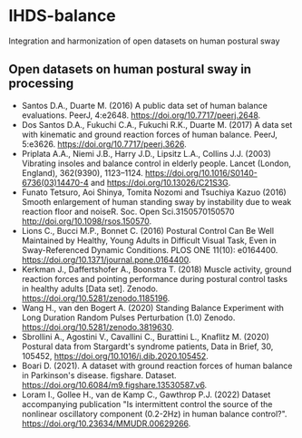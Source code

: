 # IHDS-balance
Integration and harmonization of open datasets on human postural sway

## Open datasets on human postural sway in processing
 - Santos D.A., Duarte M. (2016) A public data set of human balance evaluations. PeerJ, 4:e2648. https://doi.org/10.7717/peerj.2648.  
 - Dos Santos D.A., Fukuchi C.A., Fukuchi R.K., Duarte M. (2017) A data set with kinematic and ground reaction forces of human balance. PeerJ, 5:e3626. https://doi.org/10.7717/peerj.3626.  
 - Priplata A.A., Niemi J.B., Harry J.D., Lipsitz L.A., Collins J.J. (2003) Vibrating insoles and balance control in elderly people. Lancet (London, England), 362(9390), 1123–1124. https://doi.org/10.1016/S0140-6736(03)14470-4 and https://doi.org/10.13026/C21S3G.  
 - Funato Tetsuro, Aoi Shinya, Tomita Nozomi and Tsuchiya Kazuo (2016) Smooth enlargement of human standing sway by instability due to weak reaction floor and noiseR. Soc. Open Sci.3150570150570 http://doi.org/10.1098/rsos.150570.  
 - Lions C., Bucci M.P., Bonnet C. (2016) Postural Control Can Be Well Maintained by Healthy, Young Adults in Difficult Visual Task, Even in Sway-Referenced Dynamic Conditions. PLOS ONE 11(10): e0164400. https://doi.org/10.1371/journal.pone.0164400.  
 - Kerkman J., Daffertshofer A., Boonstra T. (2018) Muscle activity, ground reaction forces and pointing performance during postural control tasks in healthy adults [Data set]. Zenodo. https://doi.org/10.5281/zenodo.1185196.
 - Wang H., van den Bogert A. (2020) Standing Balance Experiment with Long Duration Random Pulses Perturbation (1.0) Zenodo. https://doi.org/10.5281/zenodo.3819630.
 - Sbrollini A., Agostini V., Cavallini C., Burattini L., Knaflitz M. (2020) Postural data from Stargardt's syndrome patients, Data in Brief, 30, 105452,  https://doi.org/10.1016/j.dib.2020.105452.
 - Boari D. (2021). A dataset with ground reaction forces of human balance in Parkinson's disease. figshare. Dataset. https://doi.org/10.6084/m9.figshare.13530587.v6.
 - Loram I., Gollee H., van de Kamp C., Gawthrop P.J. (2022) Dataset accompanying publication "Is intermittent control the source of the nonlinear oscillatory component (0.2-2Hz) in human balance control?". https://doi.org/10.23634/MMUDR.00629266.  


